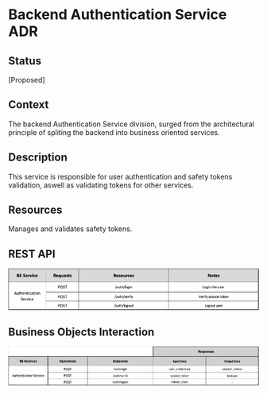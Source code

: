 # Backend Authentication Service ADR

## Status

[Proposed]

## Context

The backend Authentication Service division, surged from the architectural principle of spliting the backend into business oriented services. 

## Description

This service is responsible for user authentication and safety tokens validation, aswell as validating tokens for other services.

## Resources

Manages and validates safety tokens.

## REST API

<img src="../requests/assets/AuthenticationService.png" alt="REST Authentication Service" />

## Business Objects Interaction


<img src="../business-objects/assets/AuthenticationBOs-light.png" alt="Business Objects Interaction"  />
